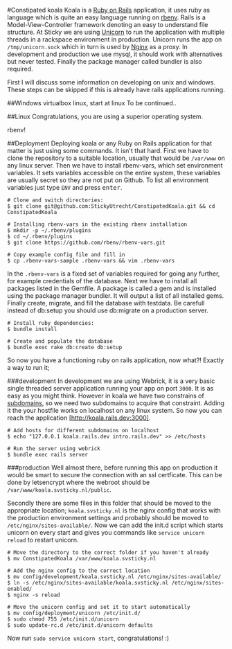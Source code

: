 #Constipated koala
Koala is a [Ruby on Rails](http://guides.rubyonrails.org/getting_started.html) application, it uses ruby as language which is quite an easy language running on [rbenv](https://github.com/rbenv/rbenv). Rails is a Model-View-Controller framework denoting an easy to understand file structure. At Sticky we are using [Unicorn](unicorn) to run the application with multiple threads in a rackspace environment in production. Unicorn runs the app on `/tmp/unicorn.sock` which in turn is used by [Nginx](koala.svsticky.nl)
 as a proxy. In development and production we use mysql, it should work with alternatives but never tested. Finally the package manager called bundler is also required.

First I will discuss some information on developing on unix and windows. These steps can be skipped if this is already have rails applications running.

##Windows
virtualbox linux, start at linux
To be continued..

##Linux
Congratulations, you are using a superior operating system.

rbenv!

##Deployment
Deploying koala or any Ruby on Rails application for that matter is just using some commands. It isn't that hard. First we have to clone the repository to a suitable location, usually that would be `/var/www` on any linux server. Then we have to install rbenv-vars, which set environment variables. It sets variables accessible on the entire system, these variables are usually secret so they are not put on Github. To list all environment variables just type `ENV` and press <kbd>enter</kbd>.

```shell
# Clone and switch directories:
$ git clone git@github.com:StickyUtrecht/ConstipatedKoala.git && cd ConstipatedKoala

# Installing rbenv-vars in the existing rbenv installation
$ mkdir -p ~/.rbenv/plugins
$ cd ~/.rbenv/plugins
$ git clone https://github.com/rbenv/rbenv-vars.git

# Copy example config file and fill in
$ cp .rbenv-vars-sample .rbenv-vars && vim .rbenv-vars
```

In the `.rbenv-vars` is a fixed set of variables required for going any further, for example credentials of the database. Next we have to install all packages listed in the Gemfile. A package is called a gem and is installed using the package manager bundler. It will output a list of all installed gems. Finally create, migrate, and fill the database with testdata. Be carefull instead of db:setup you should use db:migrate on a production server.

```shell
# Install ruby dependencies:
$ bundle install

# Create and populate the database
$ bundle exec rake db:create db:setup

```
So now you have a functioning ruby on rails application, now what?! Exactly a way to run it;

###development
In development we are using Webrick, it is a very basic single threaded server application running your app on port `3000`. It is as easy as you might think. However in koala we have two constrains of [subdomains](../routes.rb), so we need two subdomains to acquire that constraint. Adding it the your hostfile works on localhost on any linux system. So now you can reach the application [http://koala.rails.dev:3000].

```shell
# Add hosts for different subdomains on localhost
$ echo "127.0.0.1 koala.rails.dev intro.rails.dev" >> /etc/hosts

# Run the server using webrick
$ bundle exec rails server
```

###production
Well almost there, before running this app on production it would be smart to secure the connection with an ssl certficate. This can be done by letsencrypt where the webroot should be `/var/www/koala.svsticky.nl/public`.

Secondly there are some files in this folder that should be moved to the appropriate location; `koala.svsticky.nl` is the nginx config that works with the production environment settings and probably should be moved to `/etc/nginx/sites-available/`. Now we can add the init.d script which starts unicorn on every start and gives you commands like `service unicorn reload` to restart unicorn.

```shell
# Move the directory to the correct folder if you haven't already
$ mv ConstipatedKoala /var/www/koala.svsticky.nl

# Add the nginx config to the correct location
$ mv config/development/koala.svsticky.nl /etc/nginx/sites-available/
$ ln -s /etc/nginx/sites-available/koala.svsticky.nl /etc/nginx/sites-enabled/
$ nginx -s reload

# Move the unicorn config and set it to start automatically
$ mv config/deployment/unicorn /etc/init.d/
$ sudo chmod 755 /etc/init.d/unicorn
$ sudo update-rc.d /etc/init.d/unicorn defaults
```

Now run `sudo service unicorn start`, congratulations! :)
